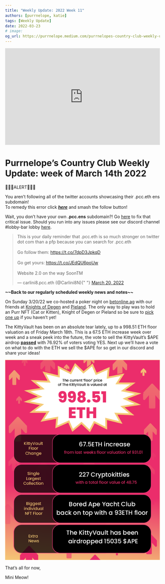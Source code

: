 ```yaml
---
title: "Weekly Update: 2022 Week 11"
authors: [purrnelope, katie]
tags: [Weekly Update]
date: 2022-03-23
# image:
og_url: https://purrnelope.medium.com/purrnelopes-country-club-weekly-update-week-of-march-14th-2022-e024e77cfaad
---
```


<iframe width="100%" height="315" src="https://www.youtube.com/embed/H89hl27NZc8" title="YouTube video player" frameborder="0" allow="accelerometer; autoplay; clipboard-write; encrypted-media; gyroscope; picture-in-picture" allowFullScreen></iframe>

<!--truncate-->

# Purrnelope’s Country Club Weekly Update: week of March 14th 2022

🚨🚨🚨ALERT🚨🚨🚨

You aren’t following all of the twitter accounts showcasing their .pcc.eth ens subdomain!  
To remedy this error click [**_here_**](https://twitter.com/search?q=.pcc.eth&src=typed_query&f=user) and smash the follow button!

Wait, you don’t have your own **.pcc.ens** subdomain?! Go [here](https://t.co/JEdQU6poUw) to fix that critical issue. Should you run into any issues please see our discord channel #lobby-bar lobby [here](https://discord.gg/pENe5hw828).

<blockquote class="twitter-tweet">
  <p lang="en" dir="ltr">
    This is your daily reminder that .pcc.eth is so much stronger on twitter dot
    com than a pfp because you can search for .pcc.eth
    <br />
    <br />
    Go follow them: <a href="https://t.co/7dpD3JpkqD">
      https://t.co/7dpD3JpkqD
    </a>
    <br />
    <br />
    Go get yours: <a href="https://t.co/JEdQU6poUw">https://t.co/JEdQU6poUw</a>
    <br />
    <br />
    Website 2.0 on the way SoonTM
  </p>
  &mdash; carlini8.pcc.eth (@Carlini8N){" "}
  <a href="https://twitter.com/Carlini8N/status/1505637148732674062?ref_src=twsrc%5Etfw">
    March 20, 2022
  </a>
</blockquote>

**\~\~Back to our regularly scheduled weekly news and notes\~\~**

On Sunday 3/20/22 we co-hosted a poker night on [betonline.ag](https://www.betonline.ag/) with our friends at [Knights of Degen](https://twitter.com/knightsofdegen) and [Pieland](https://twitter.com/PielandNFT). The only way to play was to hold an Purr NFT (Cat or Kitten), Knight of Degen or Pieland so be sure to [pick one up](https://opensea.io/collection/purrnelopes-country-club) if you haven’t yet!

The KittyVault has been on an absolute tear lately, up to a 998.51 ETH floor valuation as of Friday March 18th. This is a 67.5 ETH increase week over week and a sneak peek into the future, the vote to sell the KittyVault’s $APE airdrop [**passed**](https://snapshot.org/#/purrnelopescountryclub.eth/proposal/0x6f1a3689060cfb7dcb5f1bc90b526de943b72af2926a528fbfa0f62c7c386691) with 76.92% of voters voting YES. Next up we’ll have a vote on what to do with the ETH we sell the $APE for so get in our discord and share your ideas!

![](./assets/1_j7_HC5YJ72urEYGK88oQpw.png)

That’s all for now,

Mini Meow!
